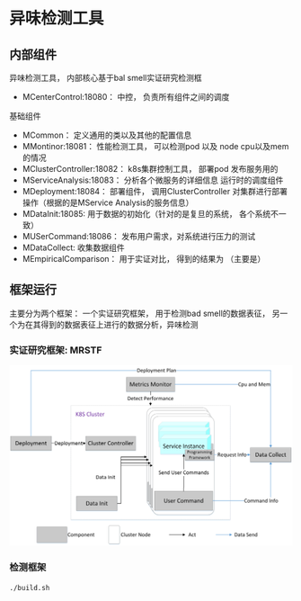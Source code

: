 # 异味检测工具


## 内部组件
异味检测工具， 内部核心基于bal smell实证研究检测框

- MCenterControl:18080： 中控， 负责所有组件之间的调度

基础组件
- MCommon： 定义通用的类以及其他的配置信息
- MMontinor:18081： 性能检测工具， 可以检测pod 以及 node cpu以及mem的情况
- MClusterController:18082： k8s集群控制工具， 部署pod 发布服务用的
- MServiceAnalysis:18083： 分析各个微服务的详细信息
运行时的调度组件
- MDeployment:18084： 部署组件， 调用ClusterController 对集群进行部署操作（根据的是MService Analysis的服务信息）
- MDataInit:18085: 用于数据的初始化（针对的是复旦的系统， 各个系统不一致）
- MUSerCommand:18086： 发布用户需求，对系统进行压力的测试
- MDataCollect: 收集数据组件  
- MEmpiricalComparison： 用于实证对比， 得到的结果为 （主要是）



## 框架运行
主要分为两个框架： 一个实证研究框架， 用于检测bad smell的数据表征， 另一个为在其得到的数据表征上进行的数据分析，异味检测

### 实证研究框架: MRSTF
![](pic/ar1.png)

### 检测框架



~~~shell
./build.sh
~~~